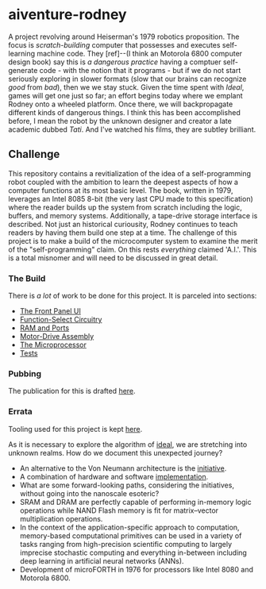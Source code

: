 # aiventure-rodney

A project revolving around Heiserman's 1979 robotics proposition. The focus is _scratch-building_ computer that possesses and executes self-learning machine code. They [ref]--(I think an Motorola 6800 computer design book) say this is _a dangerous practice_ having a comptuer self-generate code - with the notion that it programs - but if we do not start seriously exploring in slower formats (slow that our brains can recognize *good* from *bad*), then we we stay stuck. Given the time spent with _Ideal_, games will get one just so far; an effort begins today where we emplant Rodney onto a wheeled platform. Once there, we will backpropagate different kinds of dangerous things. I think this has been accomplished before, I mean the robot by the unknown designer and creator a late academic dubbed _Tati_. And I've watched his films, they are subtley brilliant.

## Challenge

This repository contains a revitialization of the idea of a self-programming robot coupled with the ambition to learn the deepest aspects of how a computer functions at its most basic level. The book, written in 1979, leverages an Intel 8085 8-bit (the very last CPU made to this specification) where the reader builds up the system from scratch including the logic, buffers, and memory systems. Additionally, a tape-drive storage interface is described. Not just an historical curiousity, Rodney continues to teach readers by having them build one step at a time. The challenge of this project is to make a build of the microcomputer system to examine the merit of the "self-programming" claim. On this rests *everything* claimed 'A.I.'. This is a total misnomer and will need to be discussed in great detail.

### The Build

There is _a lot_ of work to be done for this project. It is parceled into sections:

* [The Front Panel UI](/build/5-front-panel/README.md)
* [Function-Select Circuitry](/build/6-function-select/README.md)
* [RAM and Ports](/build/7-ram-ports/README.md)
* [Motor-Drive Assembly](/build/8-motor-control/README.md)
* [The Microprocessor](/build/9-microprocessor/README.md)
* [Tests](/tests/README.md)

### Pubbing

The publication for this is drafted [here](https://github.com/pub-n-dub/native-self-programming).

### Errata

Tooling used for this project is kept [here](/tools/README.md).

As it is necessary to explore the algorithm of [ideal](https://github.com/cartheur/ideal), we are stretching into unknown realms. How do we document this unexpected journey?

* An alternative to the Von Neumann architecture is the [initiative](/literature/s41565-020-0738-x.pdf).
* A combination of hardware and software [implementation](https://en.wikipedia.org/wiki/In-memory_processing).
* What are some forward-looking paths, considering the initiatives, without going into the nanoscale esoteric?
* SRAM and DRAM are perfectly capable of performing in-memory logic operations while NAND Flash memory is fit for matrix–vector multiplication operations.
* In the context of the application-specific approach to computation, memory-based computational primitives can be used in a variety of tasks ranging from high-precision scientific computing to largely imprecise stochastic computing and everything in-between including deep learning in artificial neural networks (ANNs).
* Development of microFORTH in 1976 for processors like Intel 8080 and Motorola 6800. 